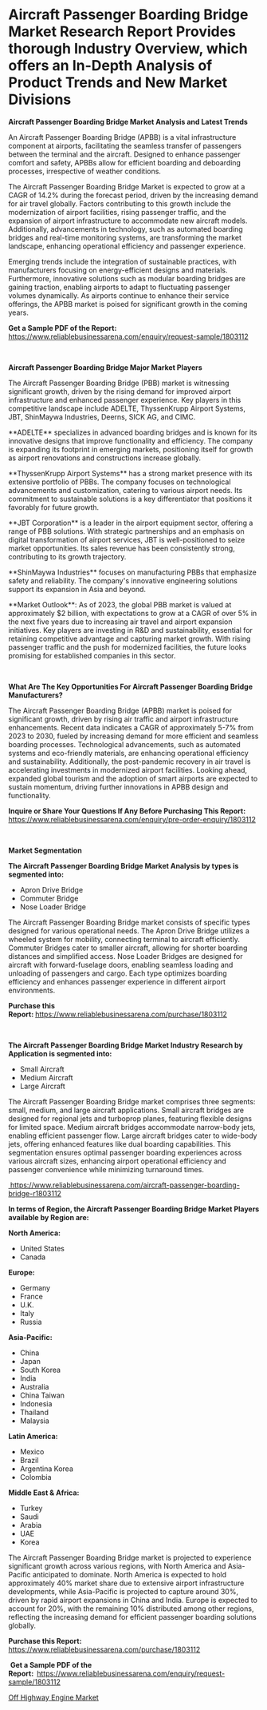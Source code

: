 <p><h1>Aircraft Passenger Boarding Bridge Market Research Report Provides thorough Industry Overview, which offers an In-Depth Analysis of Product Trends and New Market Divisions</h1></p><p><strong>Aircraft Passenger Boarding Bridge Market Analysis and Latest Trends</strong></p>
<p><p>An Aircraft Passenger Boarding Bridge (APBB) is a vital infrastructure component at airports, facilitating the seamless transfer of passengers between the terminal and the aircraft. Designed to enhance passenger comfort and safety, APBBs allow for efficient boarding and deboarding processes, irrespective of weather conditions.</p><p>The Aircraft Passenger Boarding Bridge Market is expected to grow at a CAGR of 14.2% during the forecast period, driven by the increasing demand for air travel globally. Factors contributing to this growth include the modernization of airport facilities, rising passenger traffic, and the expansion of airport infrastructure to accommodate new aircraft models. Additionally, advancements in technology, such as automated boarding bridges and real-time monitoring systems, are transforming the market landscape, enhancing operational efficiency and passenger experience.</p><p>Emerging trends include the integration of sustainable practices, with manufacturers focusing on energy-efficient designs and materials. Furthermore, innovative solutions such as modular boarding bridges are gaining traction, enabling airports to adapt to fluctuating passenger volumes dynamically. As airports continue to enhance their service offerings, the APBB market is poised for significant growth in the coming years.</p></p>
<p><strong>Get a Sample PDF of the Report:&nbsp;</strong> <a href="https://www.reliablebusinessarena.com/enquiry/request-sample/1803112?utm_campaign=3212&utm_medium=2&utm_source=Github&utm_content=ia&utm_term=30032025&utm_id=aircraft-passenger-boarding-bridge">https://www.reliablebusinessarena.com/enquiry/request-sample/1803112</a></p>
<p>&nbsp;</p>
<p><strong>Aircraft Passenger Boarding Bridge Major Market Players</strong></p>
<p><p>The Aircraft Passenger Boarding Bridge (PBB) market is witnessing significant growth, driven by the rising demand for improved airport infrastructure and enhanced passenger experience. Key players in this competitive landscape include ADELTE, ThyssenKrupp Airport Systems, JBT, ShinMaywa Industries, Deerns, SICK AG, and CIMC.</p><p>**ADELTE** specializes in advanced boarding bridges and is known for its innovative designs that improve functionality and efficiency. The company is expanding its footprint in emerging markets, positioning itself for growth as airport renovations and constructions increase globally.</p><p>**ThyssenKrupp Airport Systems** has a strong market presence with its extensive portfolio of PBBs. The company focuses on technological advancements and customization, catering to various airport needs. Its commitment to sustainable solutions is a key differentiator that positions it favorably for future growth.</p><p>**JBT Corporation** is a leader in the airport equipment sector, offering a range of PBB solutions. With strategic partnerships and an emphasis on digital transformation of airport services, JBT is well-positioned to seize market opportunities. Its sales revenue has been consistently strong, contributing to its growth trajectory.</p><p>**ShinMaywa Industries** focuses on manufacturing PBBs that emphasize safety and reliability. The company's innovative engineering solutions support its expansion in Asia and beyond.</p><p>**Market Outlook**: As of 2023, the global PBB market is valued at approximately $2 billion, with expectations to grow at a CAGR of over 5% in the next five years due to increasing air travel and airport expansion initiatives. Key players are investing in R&D and sustainability, essential for retaining competitive advantage and capturing market growth. With rising passenger traffic and the push for modernized facilities, the future looks promising for established companies in this sector.</p></p>
<p>&nbsp;</p>
<p><strong>What Are The Key Opportunities For Aircraft Passenger Boarding Bridge Manufacturers?</strong></p>
<p><p>The Aircraft Passenger Boarding Bridge (APBB) market is poised for significant growth, driven by rising air traffic and airport infrastructure enhancements. Recent data indicates a CAGR of approximately 5-7% from 2023 to 2030, fueled by increasing demand for more efficient and seamless boarding processes. Technological advancements, such as automated systems and eco-friendly materials, are enhancing operational efficiency and sustainability. Additionally, the post-pandemic recovery in air travel is accelerating investments in modernized airport facilities. Looking ahead, expanded global tourism and the adoption of smart airports are expected to sustain momentum, driving further innovations in APBB design and functionality.</p></p>
<p><strong>Inquire or Share Your Questions If Any Before Purchasing This Report:</strong> <a href="https://www.reliablebusinessarena.com/enquiry/pre-order-enquiry/1803112?utm_campaign=3212&utm_medium=2&utm_source=Github&utm_content=ia&utm_term=30032025&utm_id=aircraft-passenger-boarding-bridge">https://www.reliablebusinessarena.com/enquiry/pre-order-enquiry/1803112</a></p>
<p>&nbsp;</p>
<p><strong>Market Segmentation</strong></p>
<p><strong>The Aircraft Passenger Boarding Bridge Market Analysis by types is segmented into:</strong></p>
<p><ul><li>Apron Drive Bridge</li><li>Commuter Bridge</li><li>Nose Loader Bridge</li></ul></p>
<p><p>The Aircraft Passenger Boarding Bridge market consists of specific types designed for various operational needs. The Apron Drive Bridge utilizes a wheeled system for mobility, connecting terminal to aircraft efficiently. Commuter Bridges cater to smaller aircraft, allowing for shorter boarding distances and simplified access. Nose Loader Bridges are designed for aircraft with forward-fuselage doors, enabling seamless loading and unloading of passengers and cargo. Each type optimizes boarding efficiency and enhances passenger experience in different airport environments.</p></p>
<p><strong>Purchase this Report:&nbsp;</strong><a href="https://www.reliablebusinessarena.com/purchase/1803112?utm_campaign=3212&utm_medium=2&utm_source=Github&utm_content=ia&utm_term=30032025&utm_id=aircraft-passenger-boarding-bridge">https://www.reliablebusinessarena.com/purchase/1803112</a></p>
<p>&nbsp;</p>
<p><strong>The Aircraft Passenger Boarding Bridge Market Industry Research by Application is segmented into:</strong></p>
<p><ul><li>Small Aircraft</li><li>Medium Aircraft</li><li>Large Aircraft</li></ul></p>
<p><p>The Aircraft Passenger Boarding Bridge market comprises three segments: small, medium, and large aircraft applications. Small aircraft bridges are designed for regional jets and turboprop planes, featuring flexible designs for limited space. Medium aircraft bridges accommodate narrow-body jets, enabling efficient passenger flow. Large aircraft bridges cater to wide-body jets, offering enhanced features like dual boarding capabilities. This segmentation ensures optimal passenger boarding experiences across various aircraft sizes, enhancing airport operational efficiency and passenger convenience while minimizing turnaround times.</p></p>
<p><a href="https://www.reliablebusinessarena.com/aircraft-passenger-boarding-bridge-r1803112?utm_campaign=3212&utm_medium=2&utm_source=Github&utm_content=ia&utm_term=30032025&utm_id=aircraft-passenger-boarding-bridge">&nbsp;https://www.reliablebusinessarena.com/aircraft-passenger-boarding-bridge-r1803112</a></p>
<p><strong>In terms of Region, the Aircraft Passenger Boarding Bridge Market Players available by Region are:</strong></p>
<p>
    <p> <strong> North America: </strong>
        <ul>
            <li>United States</li>
            <li>Canada</li>
        </ul>
        </p> 
    <p> <strong> Europe: </strong>
        <ul>
            <li>Germany</li>
            <li>France</li>
            <li>U.K.</li>
            <li>Italy</li>
            <li>Russia</li>
        </ul>
        </p> 
    <p> <strong> Asia-Pacific: </strong>
        <ul>
            <li>China</li>
            <li>Japan</li>
            <li>South Korea</li>
            <li>India</li>
            <li>Australia</li>
            <li>China Taiwan</li>
            <li>Indonesia</li>
            <li>Thailand</li>
            <li>Malaysia</li>
        </ul>
        </p> 
    <p> <strong> Latin America: </strong>
        <ul>
            <li>Mexico</li>
            <li>Brazil</li>
            <li>Argentina Korea</li>
            <li>Colombia</li>
        </ul>
        </p> 
    <p> <strong> Middle East & Africa: </strong>
        <ul>
            <li>Turkey</li>
            <li>Saudi</li>
            <li>Arabia</li>
            <li>UAE</li>
            <li>Korea</li>
        </ul>
    </p>
    </p>
<p><p>The Aircraft Passenger Boarding Bridge market is projected to experience significant growth across various regions, with North America and Asia-Pacific anticipated to dominate. North America is expected to hold approximately 40% market share due to extensive airport infrastructure developments, while Asia-Pacific is projected to capture around 30%, driven by rapid airport expansions in China and India. Europe is expected to account for 20%, with the remaining 10% distributed among other regions, reflecting the increasing demand for efficient passenger boarding solutions globally.</p></p>
<p><strong>Purchase this Report: </strong><a href="https://www.reliablebusinessarena.com/purchase/1803112?utm_campaign=3212&utm_medium=2&utm_source=Github&utm_content=ia&utm_term=30032025&utm_id=aircraft-passenger-boarding-bridge">https://www.reliablebusinessarena.com/purchase/1803112</a></p>
<p>&nbsp;<strong>Get a Sample PDF of the Report:&nbsp;&nbsp;</strong><a href="https://www.reliablebusinessarena.com/enquiry/request-sample/1803112?utm_campaign=3212&utm_medium=2&utm_source=Github&utm_content=ia&utm_term=30032025&utm_id=aircraft-passenger-boarding-bridge">https://www.reliablebusinessarena.com/enquiry/request-sample/1803112</a></p>
<p><strong></strong></p>
<p><p><a href="https://github.com/sharphadan/Market-Research-Report-List-1/blob/main/off-highway-engine-market.md?utm_campaign=3212&utm_medium=2&utm_source=Github&utm_content=ia&utm_term=30032025&utm_id=aircraft-passenger-boarding-bridge">Off Highway Engine Market</a></p></p>